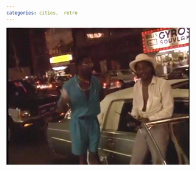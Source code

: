 ```yaml
---
categories: cities,  retro
---
```


![nyc19](https://raw.githubusercontent.com/muneer78/muneer78.github.io/master/images/nyc19.gif)


